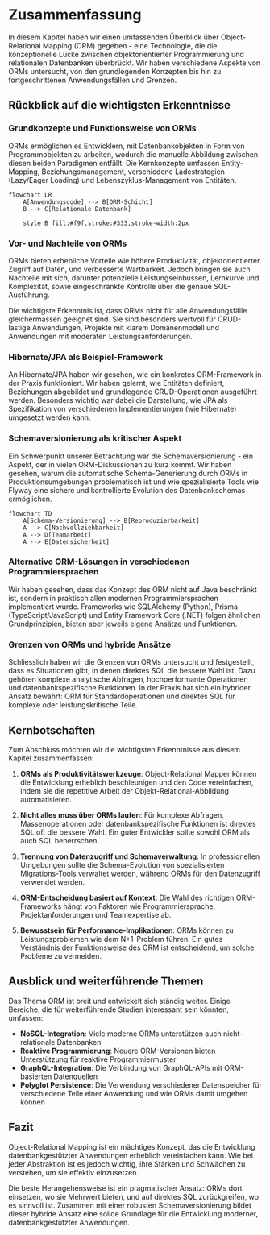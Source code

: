 # Zusammenfassung

In diesem Kapitel haben wir einen umfassenden Überblick über Object-Relational Mapping (ORM) gegeben - eine Technologie, die die konzeptionelle Lücke zwischen objektorientierter Programmierung und relationalen Datenbanken überbrückt. Wir haben verschiedene Aspekte von ORMs untersucht, von den grundlegenden Konzepten bis hin zu fortgeschrittenen Anwendungsfällen und Grenzen.

## Rückblick auf die wichtigsten Erkenntnisse

### Grundkonzepte und Funktionsweise von ORMs

ORMs ermöglichen es Entwicklern, mit Datenbankobjekten in Form von Programmobjekten zu arbeiten, wodurch die manuelle Abbildung zwischen diesen beiden Paradigmen entfällt. Die Kernkonzepte umfassen Entity-Mapping, Beziehungsmanagement, verschiedene Ladestrategien (Lazy/Eager Loading) und Lebenszyklus-Management von Entitäten.

```mermaid
flowchart LR
    A[Anwendungscode] --> B[ORM-Schicht]
    B --> C[Relationale Datenbank]
    
    style B fill:#f9f,stroke:#333,stroke-width:2px
```

### Vor- und Nachteile von ORMs

ORMs bieten erhebliche Vorteile wie höhere Produktivität, objektorientierter Zugriff auf Daten, und verbesserte Wartbarkeit. Jedoch bringen sie auch Nachteile mit sich, darunter potenzielle Leistungseinbussen, Lernkurve und Komplexität, sowie eingeschränkte Kontrolle über die genaue SQL-Ausführung.

Die wichtigste Erkenntnis ist, dass ORMs nicht für alle Anwendungsfälle gleichermassen geeignet sind. Sie sind besonders wertvoll für CRUD-lastige Anwendungen, Projekte mit klarem Domänenmodell und Anwendungen mit moderaten Leistungsanforderungen.

### Hibernate/JPA als Beispiel-Framework

An Hibernate/JPA haben wir gesehen, wie ein konkretes ORM-Framework in der Praxis funktioniert. Wir haben gelernt, wie Entitäten definiert, Beziehungen abgebildet und grundlegende CRUD-Operationen ausgeführt werden. Besonders wichtig war dabei die Darstellung, wie JPA als Spezifikation von verschiedenen Implementierungen (wie Hibernate) umgesetzt werden kann.

### Schemaversionierung als kritischer Aspekt

Ein Schwerpunkt unserer Betrachtung war die Schemaversionierung - ein Aspekt, der in vielen ORM-Diskussionen zu kurz kommt. Wir haben gesehen, warum die automatische Schema-Generierung durch ORMs in Produktionsumgebungen problematisch ist und wie spezialisierte Tools wie Flyway eine sichere und kontrollierte Evolution des Datenbankschemas ermöglichen.

```mermaid
flowchart TD
    A[Schema-Versionierung] --> B[Reproduzierbarkeit]
    A --> C[Nachvollziehbarkeit]
    A --> D[Teamarbeit]
    A --> E[Datensicherheit]
```

### Alternative ORM-Lösungen in verschiedenen Programmiersprachen

Wir haben gesehen, dass das Konzept des ORM nicht auf Java beschränkt ist, sondern in praktisch allen modernen Programmiersprachen implementiert wurde. Frameworks wie SQLAlchemy (Python), Prisma (TypeScript/JavaScript) und Entity Framework Core (.NET) folgen ähnlichen Grundprinzipien, bieten aber jeweils eigene Ansätze und Funktionen.

### Grenzen von ORMs und hybride Ansätze

Schliesslich haben wir die Grenzen von ORMs untersucht und festgestellt, dass es Situationen gibt, in denen direktes SQL die bessere Wahl ist. Dazu gehören komplexe analytische Abfragen, hochperformante Operationen und datenbankspezifische Funktionen. In der Praxis hat sich ein hybrider Ansatz bewährt: ORM für Standardoperationen und direktes SQL für komplexe oder leistungskritische Teile.

## Kernbotschaften

Zum Abschluss möchten wir die wichtigsten Erkenntnisse aus diesem Kapitel zusammenfassen:

1. **ORMs als Produktivitätswerkzeuge**: Object-Relational Mapper können die Entwicklung erheblich beschleunigen und den Code vereinfachen, indem sie die repetitive Arbeit der Objekt-Relational-Abbildung automatisieren.

2. **Nicht alles muss über ORMs laufen**: Für komplexe Abfragen, Massenoperationen oder datenbankspezifische Funktionen ist direktes SQL oft die bessere Wahl. Ein guter Entwickler sollte sowohl ORM als auch SQL beherrschen.

3. **Trennung von Datenzugriff und Schemaverwaltung**: In professionellen Umgebungen sollte die Schema-Evolution von spezialisierten Migrations-Tools verwaltet werden, während ORMs für den Datenzugriff verwendet werden.

4. **ORM-Entscheidung basiert auf Kontext**: Die Wahl des richtigen ORM-Frameworks hängt von Faktoren wie Programmiersprache, Projektanforderungen und Teamexpertise ab.

5. **Bewusstsein für Performance-Implikationen**: ORMs können zu Leistungsproblemen wie dem N+1-Problem führen. Ein gutes Verständnis der Funktionsweise des ORM ist entscheidend, um solche Probleme zu vermeiden.

## Ausblick und weiterführende Themen

Das Thema ORM ist breit und entwickelt sich ständig weiter. Einige Bereiche, die für weiterführende Studien interessant sein könnten, umfassen:

- **NoSQL-Integration**: Viele moderne ORMs unterstützen auch nicht-relationale Datenbanken
- **Reaktive Programmierung**: Neuere ORM-Versionen bieten Unterstützung für reaktive Programmiermuster
- **GraphQL-Integration**: Die Verbindung von GraphQL-APIs mit ORM-basierten Datenquellen
- **Polyglot Persistence**: Die Verwendung verschiedener Datenspeicher für verschiedene Teile einer Anwendung und wie ORMs damit umgehen können

## Fazit

Object-Relational Mapping ist ein mächtiges Konzept, das die Entwicklung datenbankgestützter Anwendungen erheblich vereinfachen kann. Wie bei jeder Abstraktion ist es jedoch wichtig, ihre Stärken und Schwächen zu verstehen, um sie effektiv einzusetzen.

Die beste Herangehensweise ist ein pragmatischer Ansatz: ORMs dort einsetzen, wo sie Mehrwert bieten, und auf direktes SQL zurückgreifen, wo es sinnvoll ist. Zusammen mit einer robusten Schemaversionierung bildet dieser hybride Ansatz eine solide Grundlage für die Entwicklung moderner, datenbankgestützter Anwendungen.
